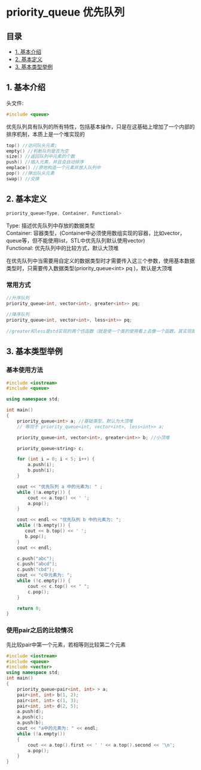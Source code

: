 # priority_queue 优先队列

## 目录
  - [1. 基本介绍](#1-基本介绍)
  - [2. 基本定义](#2-基本定义)
  - [3. 基本类型举例](#3-基本类型举例)



## 1. 基本介绍
头文件:  
```c++
#include <queue>
```
优先队列具有队列的所有特性，包括基本操作，只是在这基础上增加了一个内部的排序机制，本质上是一个堆实现的 

```cpp
top() //访问队头元素;
empty() //判断队列是否为空
size() //返回队列中元素的个数
push() //插入元素，并且会自动排序
emplace() //原地构造一个元素并放入队列中
pop() //弹出队头元素
swap() //交换
```

## 2. 基本定义
```cpp
priority_queue<Type, Container, Functional>
```
Type: 描述优先队列中存放的数据类型  
Container: 容器类型，(Container中必须使用数组实现的容器，比如vector，queue等，但不能使用list，STL中优先队列默认使用vector)  
Functional: 优先队列中的比较方式，默认大顶堆  

在优先队列中当需要用自定义的数据类型时才需要传入这三个参数，使用基本数据类型时，只需要传入数据类型(priority_queue\<int> pq )，默认是大顶堆
  
### 常用方式
```cpp
//升序队列
priority_queue<int, vector<int>, greater<int>> pq;
  
//降序队列
priority_queue<int, vector<int>, less<int>> pq;
  
//greater和less是std实现的两个仿函数（就是使一个类的使用看上去像一个函数。其实现就是类中实现一个operator()，这个类就有了类似函数的行为，就是一个仿函数类了）
```
  
## 3. 基本类型举例
### 基本使用方法
```cpp
#include <iostream>
#include <queue>

using namespace std;

int main()
{
    priority_queue<int> a; //基础类型，默认为大顶堆
    // 等同于 priority_queue<int, vector<int>, less<int>> a;

    priority_queue<int, vector<int>, greater<int>> b; //小顶堆

    priority_queue<string> c;

    for (int i = 0; i < 5; i++) {
        a.push(i);
        b.push(i);
    }

    cout << "优先队列 a 中的元素为: " ;
    while (!a.empty()) {
        cout << a.top() << ' ';
        a.pop();
    }

    cout << endl << "优先队列 b 中的元素为: ";
    while (!b.empty()) {
       cout << b.top() << ' ';
       b.pop();
    }
    cout << endl;

    c.push("abc");
    c.push("abcd");
    c.push("cbd");
    cout << "c中元素为: ";
    while (!c.empty()) {
        cout << c.top() << " ";
        c.pop();
    }

    return 0;
}

```

### 使用pair之后的比较情况
先比较pair中第一个元素，若相等则比较第二个元素  
```cpp
#include <iostream>
#include <queue>
#include <vector>
using namespace std;
int main() 
{
    priority_queue<pair<int, int> > a;
    pair<int, int> b(1, 2);
    pair<int, int> c(1, 3);
    pair<int, int> d(2, 5);
    a.push(d);
    a.push(c);
    a.push(b);
    cout << "a中的元素为: " << endl;
    while (!a.empty()) 
    {
        cout << a.top().first << ' ' << a.top().second << '\n';
        a.pop();
    }
}
```

